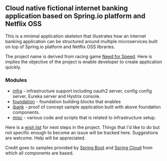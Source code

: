 ## Cloud native fictional internet banking application based on Spring.io platform and Netflix OSS

This is a minimal application skeleton that illustrates how an internet banking application can be structured around 
multiple microservices built on top of Spring.io platform and Netflix OSS libraries.

The project name is derived from racing game [Need for Speed](http://www.needforspeed.com). Here is implies the objective of the project is enable developer to create application quickly.

### Modules
* [infra](infra) - infrastructure support including oauth2 server, config config server, Eureka server and Hystrix console.
* [foundation](foundation) - foundation building blocks that enables 
* [ibank](ibank) - proof of concept sample application built with above foundation components.
* [misc](misc) - various code and scripts that is related to infrastructure setup.

Here is a [wish list](wish_list.md) for next steps in the project. Things that I'd like to do but not specific enough to become an issue will be tracked here.
Suggestions are welcome. Help will be appreciated.

Credit goes to samples provided by [Spring Boot](http://projects.spring.io/spring-boot/) and [Spring Cloud](http://projects.spring.io/spring-cloud/) from which all components are based.


